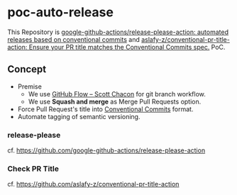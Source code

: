 # poc-auto-release

This Repository is [google-github-actions/release-please-action: automated releases based on conventional commits](https://github.com/google-github-actions/release-please-action) and [aslafy-z/conventional-pr-title-action: Ensure your PR title matches the Conventional Commits spec.](https://github.com/aslafy-z/conventional-pr-title-action) PoC.


## Concept

- Premise
	- We use [GitHub Flow – Scott Chacon](http://scottchacon.com/2011/08/31/github-flow.html) for git branch workflow.
	- We use **Squash and merge** as Merge Pull Requests option.
- Force Pull Request's title into [Conventional Commits](https://www.conventionalcommits.org/en/v1.0.0/) format.
- Automate tagging of semantic versioning.

### release-please

cf. https://github.com/google-github-actions/release-please-action

### Check PR Title

cf. https://github.com/aslafy-z/conventional-pr-title-action
